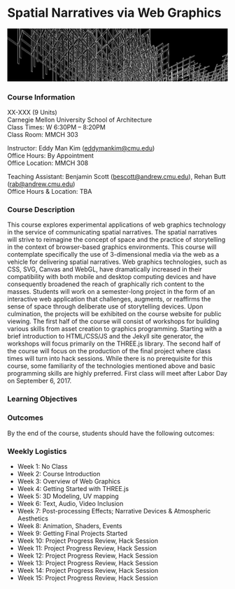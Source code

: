 # Spatial Narratives via Web Graphics
![](assets/banner.png)

### Course Information
XX-XXX (9 Units)<br>
Carnegie Mellon University School of Architecture<br>
Class Times: W 6:30PM – 8:20PM<br>
Class Room: MMCH 303

Instructor: Eddy Man Kim ([eddymankim@cmu.edu](mailto:eddymankim@cmu.edu))<br>
Office Hours: By Appointment<br>
Office Location: MMCH 308

Teaching Assistant: Benjamin Scott ([bescott@andrew.cmu.edu](bescott@andrew.cmu.edu)), Rehan Butt ([rab@andrew.cmu.edu](rab@andrew.cmu.edu))<br>
Office Hours & Location: TBA

### Course Description
This course explores experimental applications of web graphics technology in the service of communicating spatial narratives. The spatial narratives will strive to reimagine the concept of space and the practice of storytelling in the context of browser-based graphics environments. This course will contemplate specifically the use of 3-dimensional media via the web as a vehicle for delivering spatial narratives. Web graphics technologies, such as CSS, SVG, Canvas and WebGL, have dramatically increased in their compatibility with both mobile and desktop computing devices and have consequently broadened the reach of graphically rich content to the masses. Students will work on a semester-long project in the form of an interactive web application that challenges, augments, or reaffirms the sense of space through deliberate use of storytelling devices. Upon culmination, the projects will be exhibited on the course website for public viewing. The first half of the course will consist of workshops for building various skills from asset creation to graphics programming. Starting with a brief introduction to HTML/CSS/JS and the Jekyll site generator, the workshops will focus primarily on the THREE.js library. The second half of the course will focus on the production of the final project where class times will turn into hack sessions. While there is no prerequisite for this course, some familiarity of the technologies mentioned above and basic programming skills are highly preferred. First class will meet after Labor Day on September 6, 2017.


### Learning Objectives


### Outcomes
By the end of the course, students should have the following outcomes:

### Weekly Logistics

- Week 1: No Class
- Week 2: Course Introduction
- Week 3: Overview of Web Graphics
- Week 4: Getting Started with THREE.js
- Week 5: 3D Modeling, UV mapping
- Week 6: Text, Audio, Video Inclusion
- Week 7: Post-processing Effects; Narrative Devices & Atmospheric Aesthetics
- Week 8: Animation, Shaders, Events
- Week 9: Getting Final Projects Started
- Week 10: Project Progress Review, Hack Session
- Week 11: Project Progress Review, Hack Session
- Week 12: Project Progress Review, Hack Session
- Week 13: Project Progress Review, Hack Session
- Week 14: Project Progress Review, Hack Session
- Week 15: Project Progress Review, Hack Session